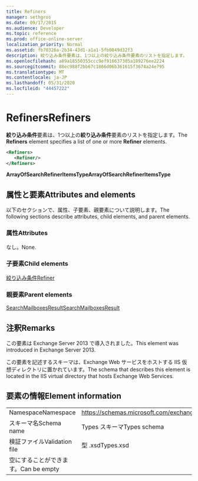 ```yaml
---
title: Refiners
manager: sethgros
ms.date: 09/17/2015
ms.audience: Developer
ms.topic: reference
ms.prod: office-online-server
localization_priority: Normal
ms.assetid: fb70326a-2b34-43d1-a1a1-5fb0049d32f3
description: 絞り込み条件要素は、1つ以上の絞り込み条件要素のリストを指定します。
ms.openlocfilehash: a89a18550355ccc9ef916637305a189276ee2224
ms.sourcegitcommit: 88ec988f2bb67c1866d06b361615f3674a24e795
ms.translationtype: MT
ms.contentlocale: ja-JP
ms.lasthandoff: 05/31/2020
ms.locfileid: "44457222"
---
```

# <a name="refiners"></a><span data-ttu-id="85f90-103">Refiners</span><span class="sxs-lookup"><span data-stu-id="85f90-103">Refiners</span></span>

<span data-ttu-id="85f90-104">**絞り込み条件**要素は、1つ以上の**絞り込み条件**要素のリストを指定します。</span><span class="sxs-lookup"><span data-stu-id="85f90-104">The **Refiners** element specifies a list of one or more **Refiner** elements.</span></span> 
  
```XML
<Refiners>
   <Refiner/>
</Refiners>
```

 <span data-ttu-id="85f90-105">**ArrayOfSearchRefinerItemsType**</span><span class="sxs-lookup"><span data-stu-id="85f90-105">**ArrayOfSearchRefinerItemsType**</span></span>
## <a name="attributes-and-elements"></a><span data-ttu-id="85f90-106">属性と要素</span><span class="sxs-lookup"><span data-stu-id="85f90-106">Attributes and elements</span></span>

<span data-ttu-id="85f90-107">以下のセクションで、属性、子要素、親要素について説明します。</span><span class="sxs-lookup"><span data-stu-id="85f90-107">The following sections describe attributes, child elements, and parent elements.</span></span>
  
### <a name="attributes"></a><span data-ttu-id="85f90-108">属性</span><span class="sxs-lookup"><span data-stu-id="85f90-108">Attributes</span></span>

<span data-ttu-id="85f90-109">なし。</span><span class="sxs-lookup"><span data-stu-id="85f90-109">None.</span></span>
  
### <a name="child-elements"></a><span data-ttu-id="85f90-110">子要素</span><span class="sxs-lookup"><span data-stu-id="85f90-110">Child elements</span></span>

[<span data-ttu-id="85f90-111">絞り込み条件</span><span class="sxs-lookup"><span data-stu-id="85f90-111">Refiner</span></span>](refiner.md)
  
### <a name="parent-elements"></a><span data-ttu-id="85f90-112">親要素</span><span class="sxs-lookup"><span data-stu-id="85f90-112">Parent elements</span></span>

[<span data-ttu-id="85f90-113">SearchMailboxesResult</span><span class="sxs-lookup"><span data-stu-id="85f90-113">SearchMailboxesResult</span></span>](searchmailboxesresult.md)
  
## <a name="remarks"></a><span data-ttu-id="85f90-114">注釈</span><span class="sxs-lookup"><span data-stu-id="85f90-114">Remarks</span></span>

<span data-ttu-id="85f90-115">この要素は Exchange Server 2013 で導入されました。</span><span class="sxs-lookup"><span data-stu-id="85f90-115">This element was introduced in Exchange Server 2013.</span></span>
  
<span data-ttu-id="85f90-116">この要素を記述するスキーマは、Exchange Web サービスをホストする IIS 仮想ディレクトリに置かれています。</span><span class="sxs-lookup"><span data-stu-id="85f90-116">The schema that describes this element is located in the IIS virtual directory that hosts Exchange Web Services.</span></span>
  
## <a name="element-information"></a><span data-ttu-id="85f90-117">要素の情報</span><span class="sxs-lookup"><span data-stu-id="85f90-117">Element information</span></span>

|||
|:-----|:-----|
|<span data-ttu-id="85f90-118">Namespace</span><span class="sxs-lookup"><span data-stu-id="85f90-118">Namespace</span></span>  <br/> |https://schemas.microsoft.com/exchange/services/2006/types  <br/> |
|<span data-ttu-id="85f90-119">スキーマ名</span><span class="sxs-lookup"><span data-stu-id="85f90-119">Schema name</span></span>  <br/> |<span data-ttu-id="85f90-120">Types スキーマ</span><span class="sxs-lookup"><span data-stu-id="85f90-120">Types schema</span></span>  <br/> |
|<span data-ttu-id="85f90-121">検証ファイル</span><span class="sxs-lookup"><span data-stu-id="85f90-121">Validation file</span></span>  <br/> |<span data-ttu-id="85f90-122">型 .xsd</span><span class="sxs-lookup"><span data-stu-id="85f90-122">Types.xsd</span></span>  <br/> |
|<span data-ttu-id="85f90-123">空にすることができます。</span><span class="sxs-lookup"><span data-stu-id="85f90-123">Can be empty</span></span>  <br/> ||
   


